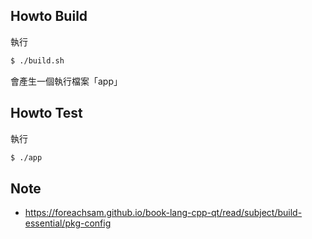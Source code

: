 

## Howto Build

執行

``` sh
$ ./build.sh
```

會產生一個執行檔案「app」


## Howto Test

執行

``` sh
$ ./app
```


## Note

* https://foreachsam.github.io/book-lang-cpp-qt/read/subject/build-essential/pkg-config
